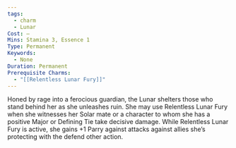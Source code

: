 ```yaml
---
tags:
  - charm
  - Lunar
Cost: —
Mins: Stamina 3, Essence 1
Type: Permanent
Keywords:
  - None
Duration: Permanent
Prerequisite Charms:
  - "[[Relentless Lunar Fury]]"
---
```

Honed by rage into a ferocious guardian, the Lunar shelters those who stand behind her as she unleashes ruin. She may use Relentless Lunar Fury when she witnesses her Solar mate or a character to whom she has a positive Major or Defining Tie take decisive damage. While Relentless Lunar Fury is active, she gains +1 Parry against attacks against allies she’s protecting with the defend other action.